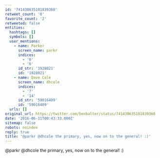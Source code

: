 ```yaml
---
id: '741430635101839360'
retweet_count: '0'
favorite_count: '2'
retweeted: false
entities:
  hashtags: []
  symbols: []
  user_mentions:
    - name: Parker
      screen_name: parkr
      indices:
        - '0'
        - '6'
      id_str: '1928021'
      id: '1928021'
    - name: Dave Cole
      screen_name: dhcole
      indices:
        - '7'
        - '14'
      id_str: '59016409'
      id: '59016409'
  urls: []
original_url: https://twitter.com/benbalter/status/741430635101839360
date: '2016-06-11T00:43:33.000Z'
sitemap: false
robots: noindex
reply: true
title: '@parkr @dhcole the primary, yes, now on to the general! :)'
---
```


@parkr @dhcole the primary, yes, now on to the general! :)